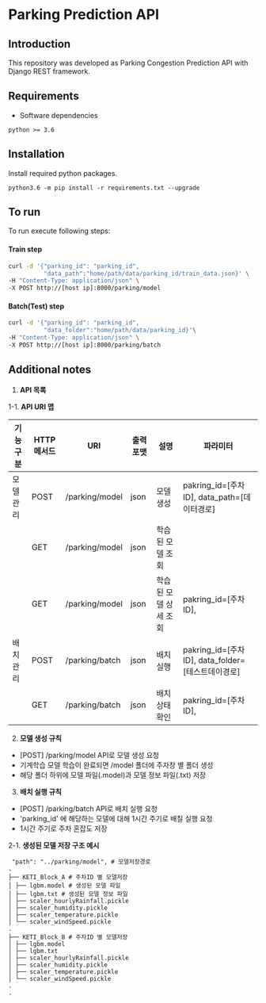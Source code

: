 # Parking Prediction API

## Introduction
This repository was developed as Parking Congestion Prediction API with Django REST framework.

## Requirements 

- Software dependencies

```
python >= 3.6
```

## Installation

Install required python packages.

```
python3.6 -m pip install -r requirements.txt --upgrade
```

## To run

To run execute following steps:

#### Train step

```bash
curl -d '{"parking_id": "parking_id",
          "data_path":"home/path/data/parking_id/train_data.json}' \
-H "Content-Type: application/json" \
-X POST http://[host ip]:8000/parking/model
```

#### Batch(Test) step

```bash
curl -d '{"parking_id": "parking_id",
          "data_folder":"home/path/data/parking_id}'\
-H "Content-Type: application/json" \
-X POST http://[host ip]:8000/parking/batch
```

## Additional notes



1.  **API 목록**

1-1.  **API URI 맵**

| **기능구분**	| **HTTP 메서드**| **URI**    		  | **출력포맷**  | **설명**              | **파라미터**                            |
|----------|--------------|------------------|-------------|---------------------|---------------------------------------|
| 모델 관리   | POST			     | /parking/model   | json        | 모델 생성             |pakring_id=[주차ID], data_path=[데이터경로]                    |
|           | GET 			   | /parking/model   | json        | 학습된 모델 조회        |                                       |
|           | GET 			   | /parking/model   | json        | 학습된 모델 상세 조회   	|pakring_id=[주차ID],     |
| 배치 관리   | POST		       | /parking/batch   | json        | 배치 실행		     		 	|pakring_id=[주차ID], data_folder=[테스트데이경로]|
|           | GET		       | /parking/batch   | json        | 배치 상태 확인  				|pakring_id=[주차ID],                       |



2.  **모델 생성 규칙**

- [POST] /parking/model API로 모델 생성 요청
- 기계학습 모델 학습이 완료되면 /model 폴더에 주자창 별 폴더 생성
- 해당 폴더 하위에 모델 파일(.model)과 모델 정보 파일(.txt) 저장 
  
3.  **배치 실행 규칙**

- [POST] /parking/batch API로 배치 실행 요청
- 'parking_id' 에 해당하는 모델에 대해 1시간 주기로 배칠 실행 요청
- 1시간 주기로 주차 혼잡도 저장
  

2-1. **생성된 모델 저장 구조 예시**
     

```
 "path": "../parking/model", # 모델저장경로
.
├── KETI_Block_A # 주차ID 별 모델저장
│ ├── lgbm.model # 생성된 모델 파일
│ ├── lgbm.txt # 생성된 모델 정보 파일
│ ├── scaler_hourlyRainfall.pickle
│ ├── scaler_humidity.pickle
│ ├── scaler_temperature.pickle
│ └── scaler_windSpeed.pickle
.
├── KETI_Block_B # 주자ID 별 모델저장
│ ├── lgbm.model
│ ├── lgbm.txt
│ ├── scaler_hourlyRainfall.pickle
│ ├── scaler_humidity.pickle
│ ├── scaler_temperature.pickle
│ └── scaler_windSpeed.pickle
.
.
```

      
